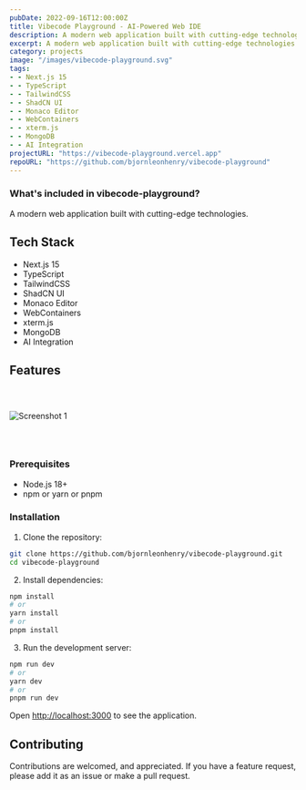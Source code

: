 ```yaml
---
pubDate: 2022-09-16T12:00:00Z
title: Vibecode Playground - AI-Powered Web IDE
description: A modern web application built with cutting-edge technologies.
excerpt: A modern web application built with cutting-edge technologies.
category: projects
image: "/images/vibecode-playground.svg"
tags:
- - Next.js 15
- - TypeScript
- - TailwindCSS
- - ShadCN UI
- - Monaco Editor
- - WebContainers
- - xterm.js
- - MongoDB
- - AI Integration
projectURL: "https://vibecode-playground.vercel.app"
repoURL: "https://github.com/bjornleonhenry/vibecode-playground"
---
```


### What's included in vibecode-playground?

A modern web application built with cutting-edge technologies.

## Tech Stack

- Next.js 15
- TypeScript
- TailwindCSS
- ShadCN UI
- Monaco Editor
- WebContainers
- xterm.js
- MongoDB
- AI Integration

## Features

### &nbsp;

![Screenshot 1](/images/vibecode-playground-1.webp)

### &nbsp;

### Prerequisites

- Node.js 18+
- npm or yarn or pnpm

### Installation

1. Clone the repository:
```bash
git clone https://github.com/bjornleonhenry/vibecode-playground.git
cd vibecode-playground
```

2. Install dependencies:
```bash
npm install
# or
yarn install
# or
pnpm install
```

3. Run the development server:
```bash
npm run dev
# or
yarn dev
# or
pnpm run dev
```

Open [http://localhost:3000](http://localhost:3000) to see the application.

## Contributing

Contributions are welcomed, and appreciated. If you have a feature request, please add it as an issue or make a pull request.
